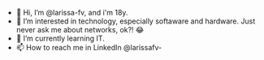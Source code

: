 - 👋 Hi, I’m @larissa-fv, and i'm 18y.
- 👀 I’m interested in technology, especially softaware and hardware. Just never ask me about networks, ok?! 😂
- 🌱 I’m currently learning IT.
- 📫 How to reach me in LinkedIn @larissafv-

















<!---
larissa-fv/larissa-fv is a ✨ special ✨ repository because its `README.md` (this file) appears on your GitHub profile.
You can click the Preview link to take a look at your changes.
--->
